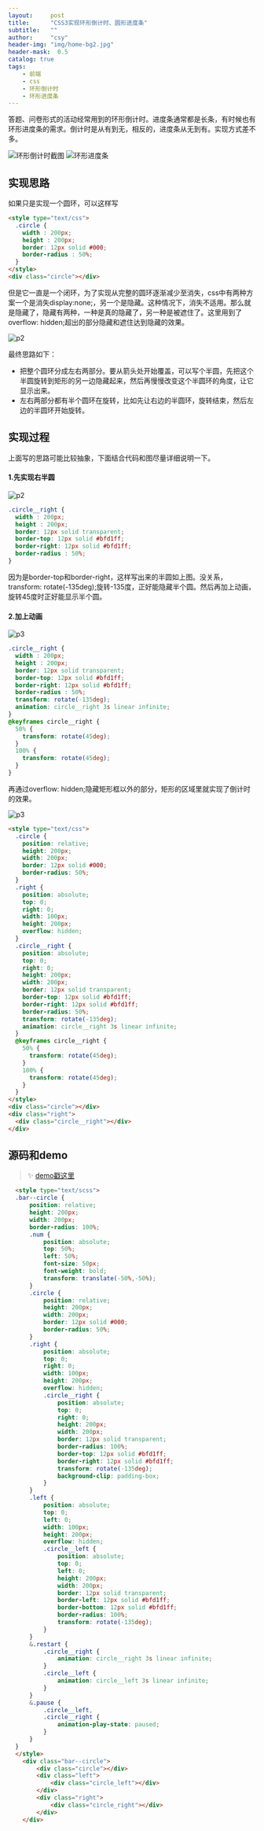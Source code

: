 ```yaml
---
layout:     post
title:      "CSS3实现环形倒计时、圆形进度条"
subtitle:   ""
author:     "csy"
header-img: "img/home-bg2.jpg"
header-mask:  0.5
catalog: true
tags:
    - 前端
    - css
    - 环形倒计时
    - 环形进度条
---
```


答题、问卷形式的活动经常用到的环形倒计时。进度条通常都是长条，有时候也有环形进度条的需求。倒计时是从有到无，相反的，进度条从无到有。实现方式差不多。

![环形倒计时截图](/img/circleCountDown/p1.gif) ![环形进度条](/img/circleCountDown/p4.gif)

## 实现思路

如果只是实现一个圆环，可以这样写

```html
<style type="text/css">
  .circle {
    width : 200px;
    height : 200px;
    border: 12px solid #000;
    border-radius : 50%;
  }
</style>
<div class="circle"></div>
```

但是它一直是一个闭环，为了实现从完整的圆环逐渐减少至消失，css中有两种方案一个是消失display:none;，另一个是隐藏。这种情况下，消失不适用。那么就是隐藏了，隐藏有两种，一种是真的隐藏了，另一种是被遮住了。这里用到了overflow: hidden;超出的部分隐藏和遮住达到隐藏的效果。

![p2](/img/circleCountDown/p2.png)

最终思路如下：
-   把整个圆环分成左右两部分。要从箭头处开始覆盖，可以写个半圆，先把这个半圆旋转到矩形的另一边隐藏起来，然后再慢慢改变这个半圆环的角度，让它显示出来。
-   左右两部分都有半个圆环在旋转，比如先让右边的半圆环，旋转结束，然后左边的半圆环开始旋转。

## 实现过程

上面写的思路可能比较抽象，下面结合代码和图尽量详细说明一下。

#### 1.先实现右半圆

![p2](/img/circleCountDown/p1.png)

```css
.circle__right {
  width : 200px;
  height : 200px;
  border: 12px solid transparent;
  border-top: 12px solid #bfd1ff;
  border-right: 12px solid #bfd1ff;
  border-radius : 50%;
}
```
因为是border-top和border-right，这样写出来的半圆如上图。没关系，transform: rotate(-135deg);旋转-135度，正好能隐藏半个圆。然后再加上动画，旋转45度时正好能显示半个圆。

#### 2.加上动画
![p3](/img/circleCountDown/p2.gif)

```css
.circle__right {
  width : 200px;
  height : 200px;
  border: 12px solid transparent;
  border-top: 12px solid #bfd1ff;
  border-right: 12px solid #bfd1ff;
  border-radius : 50%;
  transform: rotate(-135deg);
  animation: circle__right 3s linear infinite;
}
@keyframes circle__right {
  50% {
    transform: rotate(45deg);
  }
  100% {
    transform: rotate(45deg);
  }
}
```


再通过overflow: hidden;隐藏矩形框以外的部分，矩形的区域里就实现了倒计时的效果。

![p3](/img/circleCountDown/p3.gif)

```html
<style type="text/css">
  .circle {
    position: relative;
    height: 200px;
    width: 200px;
    border: 12px solid #000;
    border-radius: 50%;
  }
  .right {
    position: absolute;
    top: 0;
    right: 0;
    width: 100px;
    height: 200px;
    overflow: hidden;
  }
  .circle__right {
    position: absolute;
    top: 0;
    right: 0;
    height: 200px;
    width: 200px;
    border: 12px solid transparent;
    border-top: 12px solid #bfd1ff;
    border-right: 12px solid #bfd1ff;
    border-radius: 50%;
    transform: rotate(-135deg);
    animation: circle__right 3s linear infinite;
  }
  @keyframes circle__right {
    50% {
      transform: rotate(45deg);
    }
    100% {
      transform: rotate(45deg);
    }
  }
</style>
<div class="circle"></div>
<div class="right">
  <div class="circle__right"></div>
</div>
```
## 源码和demo
> :sparkles: [demo戳这里](https://htmlpreview.github.io/?https://github.com/IdeaEcho/demo/blob/master/release/view/index.html#/circleCountDown)

```html
  <style type="text/scss">
  .bar--circle {
      position: relative;
      height: 200px;
      width: 200px;
      border-radius: 100%;
      .num {
          position: absolute;
          top: 50%;
          left: 50%;
          font-size: 50px;
          font-weight: bold;
          transform: translate(-50%,-50%);
      }
      .circle {
          position: relative;
          height: 200px;
          width: 200px;
          border: 12px solid #000;
          border-radius: 50%;
      }
      .right {
          position: absolute;
          top: 0;
          right: 0;
          width: 100px;
          height: 200px;
          overflow: hidden;
          .circle__right {
              position: absolute;
              top: 0;
              right: 0;
              height: 200px;
              width: 200px;
              border: 12px solid transparent;
              border-radius: 100%;
              border-top: 12px solid #bfd1ff;
              border-right: 12px solid #bfd1ff;
              transform: rotate(-135deg);
              background-clip: padding-box;
          }
      }
      .left {
          position: absolute;
          top: 0;
          left: 0;
          width: 100px;
          height: 200px;
          overflow: hidden;
          .circle__left {
              position: absolute;
              top: 0;
              left: 0;
              height: 200px;
              width: 200px;
              border: 12px solid transparent;
              border-left: 12px solid #bfd1ff;
              border-bottom: 12px solid #bfd1ff;
              border-radius: 100%;
              transform: rotate(-135deg);
          }
      }
      &.restart {
          .circle__right {
              animation: circle__right 3s linear infinite;
          }
          .circle__left {
              animation: circle__left 3s linear infinite;
          }
      }
      &.pause {
          .circle__left,
          .circle__right {
              animation-play-state: paused;
          }
      }
  }
  </style>
	<div class="bar--circle">
		<div class="circle"></div>
		<div class="left">
			<div class="circle_left"></div>
		</div>
		<div class="right">
			<div class="circle_right"></div>
		</div>
	</div>

```
